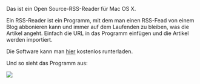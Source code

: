 <!--
.. title: Vienna
.. slug: 36-vienna
.. date: 2007-03-22 19:27:18
.. tags: Mac,OS X,Open Source,Software
.. description: 
.. type: text
-->

Das ist ein Open Source-RSS-Reader für Mac OS X.
<!-- TEASER_END -->

Ein RSS-Reader ist ein Programm, mit dem man einen RSS-Fead von einem Blog abbonieren kann und immer auf dem Laufenden zu bleiben, was die Artikel angeht.
Einfach die URL in das Programm einfügen und die Artikel werden importiert.

Die Software kann man [hier](http://vienna-rss.sourceforge.net/vienna2.php) kostenlos runterladen.

Und so sieht das Programm aus:

![](/images/vienna.jpg)
